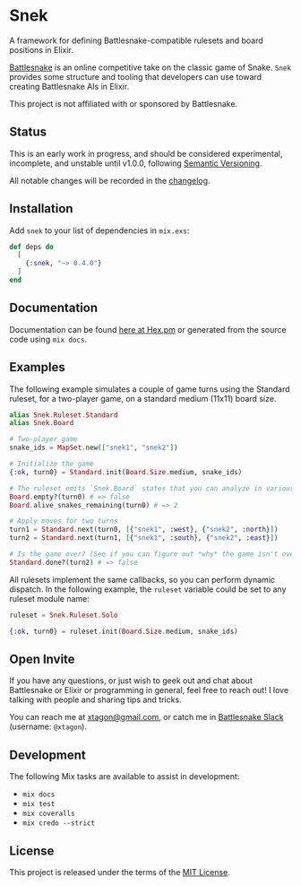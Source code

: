 # Snek

A framework for defining Battlesnake-compatible rulesets and board positions in
Elixir.

[Battlesnake][battlesnake] is an online competitive take on the classic game of
Snake. `Snek` provides some structure and tooling that developers can use
toward creating Battlesnake AIs in Elixir.

This project is not affiliated with or sponsored by Battlesnake.

## Status

This is an early work in progress, and should be considered experimental,
incomplete, and unstable until v1.0.0, following [Semantic Versioning][semver].

All notable changes will be recorded in the [changelog](CHANGELOG.md).

## Installation

Add `snek` to your list of dependencies in `mix.exs`:

```elixir
def deps do
  [
    {:snek, "~> 0.4.0"}
  ]
end
```

## Documentation

Documentation can be found [here at Hex.pm][hexdocs] or generated from the
source code using `mix docs`.

## Examples

The following example simulates a couple of game turns using the Standard
ruleset, for a two-player game, on a standard medium (11x11) board size.

```elixir
alias Snek.Ruleset.Standard
alias Snek.Board

# Two-player game
snake_ids = MapSet.new(["snek1", "snek2"])

# Initialize the game
{:ok, turn0} = Standard.init(Board.Size.medium, snake_ids)

# The ruleset emits `Snek.Board` states that you can analyze in various ways:
Board.empty?(turn0) # => false
Board.alive_snakes_remaining(turn0) # => 2

# Apply moves for two turns
turn1 = Standard.next(turn0, [{"snek1", :west}, {"snek2", :north}])
turn2 = Standard.next(turn1, [{"snek1", :south}, {"snek2", :east}])

# Is the game over? (See if you can figure out *why* the game isn't over!)
Standard.done?(turn2) # => false
```

All rulesets implement the same callbacks, so you can perform dynamic dispatch.
In the following example, the `ruleset` variable could be set to any ruleset
module name:

```elixir
ruleset = Snek.Ruleset.Solo

{:ok, turn0} = ruleset.init(Board.Size.medium, snake_ids)
```

## Open Invite

If you have any questions, or just wish to geek out and chat about Battlesnake
or Elixir or programming in general, feel free to reach out! I love talking
with people and sharing tips and tricks.

You can reach me at [xtagon@gmail.com](mailto:xtagon@gmail.com), or catch me in
[Battlesnake Slack][slack] (username: `@xtagon`).

## Development

The following Mix tasks are available to assist in development:

- `mix docs`
- `mix test`
- `mix coveralls`
- `mix credo --strict`

## License

This project is released under the terms of the [MIT License](LICENSE.txt).

[battlesnake]: https://play.battlesnake.com/
[slack]: https://battlesnake.slack.com/
[semver]: https://semver.org/
[hexdocs]: https://hexdocs.pm/snek/
